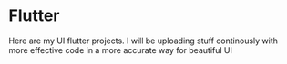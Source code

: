 # Flutter

Here are my UI flutter projects.
I will be uploading stuff continously with more effective code in a more accurate way for beautiful UI

